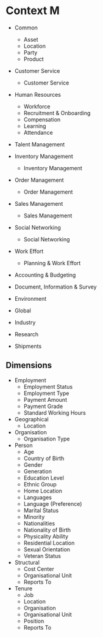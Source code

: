 # Context M

-   Common
    -   Asset
    -   Location
    -   Party
    -   Product
-   Customer Service
    -   Customer Service
-   Human Resources
    -   Workforce
    -   Recruitment & Onboarding
    -   Compensation
    -   Learning
    -   Attendance
-   Talent Management
-   Inventory Management
    -   Inventory Management
-   Order Management
    -   Order Management
-   Sales Management
    -   Sales Management
-   Social Networking
    -   Social Networking
-   Work Effort

    -   Planning & Work Effort

-   Accounting & Budgeting
-   Document, Information & Survey
-   Environment
-   Global
-   Industry
-   Research
-   Shipments

## Dimensions

-   Employment
    -   Employment Status
    -   Employment Type
    -   Payment Amount
    -   Payment Grade
    -   Standard Working Hours
-   Geographical
    -   Location
-   Organisation
    -   Organisation Type
-   Person
    -   Age
    -   Country of Birth
    -   Gender
    -   Generation
    -   Education Level
    -   Ethnic Group
    -   Home Location
    -   Languages
    -   Language (Preference)
    -   Marital Status
    -   Minority
    -   Nationalities
    -   Nationality of Birth
    -   Physicality Ability
    -   Residential Location
    -   Sexual Orientation
    -   Veteran Status
-   Structural
    -   Cost Center
    -   Organisational Unit
    -   Reports To
-   Tenure
    -   Job
    -   Location
    -   Organisation
    -   Organisational Unit
    -   Position
    -   Reports To
